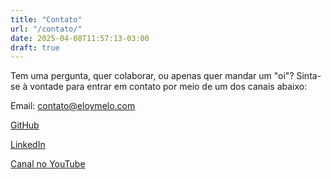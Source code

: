 ```yaml
---
title: "Contato"
url: "/contato/"
date: 2025-04-08T11:57:13-03:00
draft: true
---
```


Tem uma pergunta, quer colaborar, ou apenas quer mandar um "oi"? Sinta-se à vontade para entrar em contato por meio de um dos canais abaixo:

Email: [contato@eloymelo.com](mailto:contact@eloymelo.com)

[GitHub](https://github.com/eloymelo)

[LinkedIn](https://www.linkedin.com/in/eloymelo/)

[Canal no YouTube](https://www.youtube.com/@eloymelo)